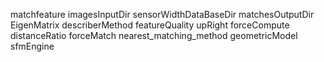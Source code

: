 matchfeature
imagesInputDir
sensorWidthDataBaseDir
matchesOutputDir
EigenMatrix
describerMethod
featureQuality
upRight
forceCompute
distanceRatio
forceMatch
nearest_matching_method
geometricModel
sfmEngine
